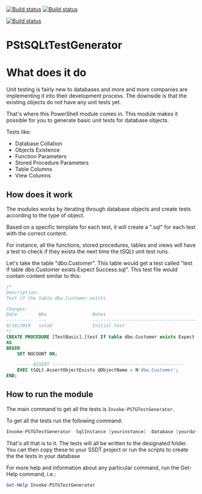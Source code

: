 ﻿[![Build status](https://ci.appveyor.com/api/projects/status/hmbxfmswdm77td2i?svg=true)](https://ci.appveyor.com/project/sanderstad/pstsqlttestgenerator)
[![Build status](https://ci.appveyor.com/api/projects/status/hmbxfmswdm77td2i?svg=true)](https://ci.appveyor.com/project/sanderstad/pstsqlttestgenerator)

[![Build status](https://ci.appveyor.com/api/projects/status/hmbxfmswdm77td2i/branch/development?svg=true)](https://ci.appveyor.com/project/sanderstad/pstsqlttestgenerator/branch/development)

# PStSQLtTestGenerator

# What does it do

Unit testing is fairly new to databases and more and more companies are implementing it into their development process.
The downside is that the existing objects do not have any unit tests yet.

That's where this PowerShell module comes in. This module makes it possible for you to generate basic unit tests for database objects.

Tests like:

- Database Collation
- Objects Existence
- Function Parameters
- Stored Procedure Parameters
- Table Columns
- View Columns

## How does it work

The modules works by iterating through database objects and create tests according to the type of object.

Based on a specific template for each test, it will create a ".sql" for each test with the correct content.

For instance, all the functions, stored procedures, tables and views will have a test to check if they exists the next time the tSQLt unit test runs.

Let's take the table "dbo.Customer". This table would get a test called "test If table dbo.Customer exists Expect Success.sql".
This test file would contain content similar to this:

```sql
/*
Description:
Test if the table dbo.Customer exists

Changes:
Date		Who					Notes
----------	---					--------------------------------------------------------------
9/18/2019	sstad				Initial test
*/
CREATE PROCEDURE [TestBasic].[test If table dbo.Customer exists Expect Success]
AS
BEGIN
    SET NOCOUNT ON;

    ----- ASSERT -------------------------------------------------
    EXEC tSQLt.AssertObjectExists @ObjectName = N'dbo.Customer';
END;

```

## How to run the module

The main command to get all the tests is `Invoke-PSTGTestGenerator`.

To get all the tests run the following command:

```powershell
Invoke-PSTGTestGenerator -SqlInstance [yourinstance] -Database [yourdatabase] -OutputPath [testfolder]
```

That's all that is to it. The tests will all be written to the designated folder.
You can then copy these to your SSDT project or run the scripts to create the the tests in your database

For more help and information about any particular command, run the Get-Help command, i.e.:

```powershell
Get-Help Invoke-PSTGTestGenerator
```